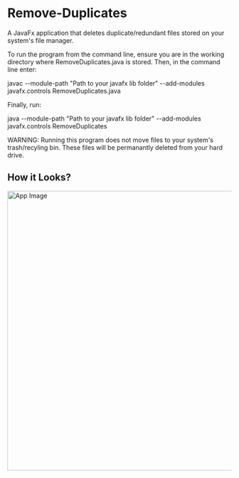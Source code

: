 # Remove-Duplicates
A JavaFx application that deletes duplicate/redundant files stored on your system's file manager.

To run the program from the command line, ensure you are in the working directory where RemoveDuplicates.java is stored. Then, in the command line enter:

javac --module-path "Path to your javafx lib folder" --add-modules javafx.controls RemoveDuplicates.java

Finally, run:

java --module-path "Path to your javafx lib folder" --add-modules javafx.controls RemoveDuplicates

WARNING: Running this program does not move files to your system's trash/recyling bin. These files will be permanantly deleted from your hard drive.

<h2>How it Looks?</h2>
<img width="627" alt="App Image" src="https://user-images.githubusercontent.com/96704494/147833367-5f769033-f7d9-459d-ad12-7f113b6dea15.png">
